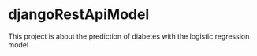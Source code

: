 # djangoRestApiModel
This project is about the prediction of diabetes with the logistic regression model
